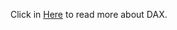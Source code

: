Click in [Here](https://docs.microsoft.com/en-us/power-bi/desktop-quickstart-learn-dax-basics) to read more about DAX.
